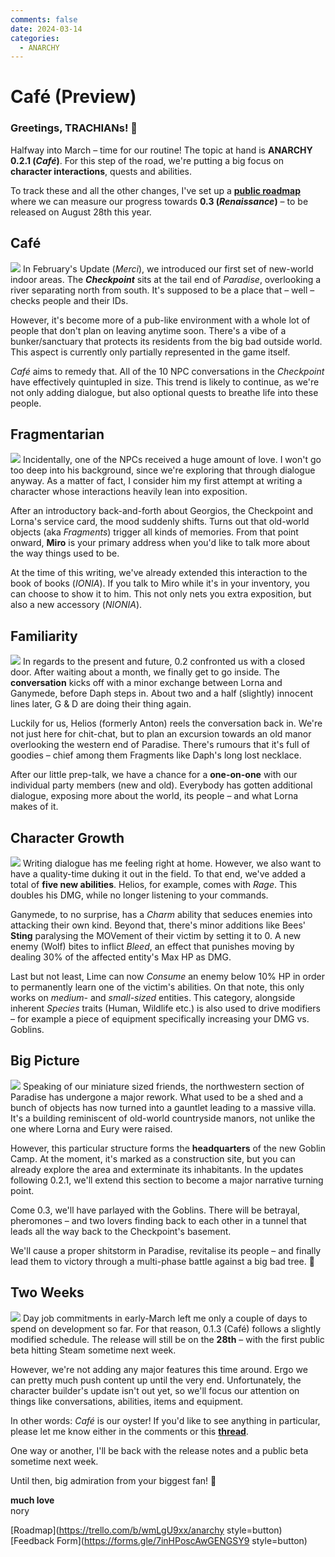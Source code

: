 ```yaml
---
comments: false
date: 2024-03-14
categories:
  - ANARCHY
---
```


# Café (Preview)

### **Greetings, TRACHIANs! 👋**

Halfway into March – time for our routine! The topic at hand is **ANARCHY 0.2.1 (*Café*)**. For this step of the road, we're putting a big focus on **character interactions**, quests and abilities. 

To track these and all the other changes, I've set up a [**public roadmap**](https://trello.com/b/wmLgU9xx/anarchy) where we can measure our progress towards **0.3 (*Renaissance*)** – to be released on August 28th this year.

## **Café**
![](/assets/blog/images/steam/2024/52f2eaa1dfba1d4d8718f7c9d8998b7f15e9eb7f.png)
In February's Update (*Merci*), we introduced our first set of new-world indoor areas. The ***Checkpoint*** sits at the tail end of *Paradise*, overlooking a river separating north from south. It's supposed to be a place that – well – checks people and their IDs.

However, it's become more of a pub-like environment with a whole lot of people that don't plan on leaving anytime soon. There's a vibe of a bunker/sanctuary that protects its residents from the big bad outside world. This aspect is currently only partially represented in the game itself. 

*Café* aims to remedy that. All of the 10 NPC conversations in the *Checkpoint* have effectively quintupled in size. This trend is likely to continue, as we're not only adding dialogue, but also optional quests to breathe life into these people.

## **Fragmentarian**
![](/assets/blog/images/steam/2024/0e3b3f7762c5c8751f74da1cd7e71e2d28c8387a.png)
Incidentally, one of the NPCs received a huge amount of love. I won't go too deep into his background, since we're exploring that through dialogue anyway. As a matter of fact, I consider him my first attempt at writing a character whose interactions heavily lean into exposition.

After an introductory back-and-forth about Georgios, the Checkpoint and Lorna's service card, the mood suddenly shifts. Turns out that old-world objects (aka *Fragments*) trigger all kinds of memories. From that point onward, **Miro** is your primary address when you'd like to talk more about the way things used to be.

At the time of this writing, we've already extended this interaction to the book of books (*IONIA*). If you talk to Miro while it's in your inventory, you can choose to show it to him. This not only nets you extra exposition, but also a new accessory (*NIONIA*).

## **Familiarity**
![](/assets/blog/images/steam/2024/c0095465c2abcf4e1865d3f133509ef9bcb1c6ab.png)
In regards to the present and future, 0.2 confronted us with a closed door. After waiting about a month, we finally get to go inside. The **conversation** kicks off with a minor exchange between Lorna and Ganymede, before Daph steps in. About two and a half (slightly) innocent lines later, G & D are doing their thing again.

Luckily for us, Helios (formerly Anton) reels the conversation back in. We're not just here for chit-chat, but to plan an excursion towards an old manor overlooking the western end of Paradise. There's rumours that it's full of goodies – chief among them Fragments like Daph's long lost necklace.

After our little prep-talk, we have a chance for a **one-on-one** with our individual party members (new and old). Everybody has gotten additional dialogue, exposing more about the world, its people – and what Lorna makes of it.

## **Character Growth**
![](/assets/blog/images/steam/2024/bb5a17e137d4a779b0b21268fb9983c564ac2c4e.png)
Writing dialogue has me feeling right at home. However, we also want to have a quality-time duking it out in the field. To that end, we've added a total of **five new abilities**. Helios, for example, comes with *Rage*. This doubles his DMG, while no longer listening to your commands.

Ganymede, to no surprise, has a *Charm* ability that seduces enemies into attacking their own kind. Beyond that, there's minor additions like Bees' **Sting** paralysing the MOVement of their victim by setting it to 0. A new enemy (Wolf) bites to inflict *Bleed*, an effect that punishes moving by dealing 30% of the affected entity's Max HP as DMG.

Last but not least, Lime can now *Consume* an enemy below 10% HP in order to permanently learn one of the victim's abilities. On that note, this only works on *medium-* and *small-sized* entities. This category, alongside inherent *Species* traits (Human, Wildlife etc.) is also used to drive modifiers – for example a piece of equipment specifically increasing your DMG vs. Goblins.

## **Big Picture**
![](/assets/blog/images/steam/2024/2d13d24a20bbc48a630f9c4f3b2372002a895c14.png)
Speaking of our miniature sized friends, the northwestern section of Paradise has undergone a major rework. What used to be a shed and a bunch of objects has now turned into a gauntlet leading to a massive villa. It's a building reminiscent of old-world countryside manors, not unlike the one where Lorna and Eury were raised.

However, this particular structure forms the **headquarters** of the new Goblin Camp. At the moment, it's marked as a construction site, but you can already explore the area and exterminate its inhabitants. In the updates following 0.2.1, we'll extend this section to become a major narrative turning point.

Come 0.3, we'll have parlayed with the Goblins. There will be betrayal, pheromones – and two lovers finding back to each other in a tunnel that leads all the way back to the Checkpoint's basement. 

We'll cause a proper shitstorm in Paradise, revitalise its people – and finally lead them to victory through a multi-phase battle against a big bad tree. 🌲

## **Two Weeks**
![](/assets/blog/images/steam/2024/1789643e96b8e1d2e62ab02f87bfe2cc87c703c2.png)
Day job commitments in early-March left me only a couple of days to spend on development so far. For that reason, 0.1.3 (Café) follows a slightly modified schedule. The release will still be on the **28th** – with the first public beta hitting Steam sometime next week.

However, we're not adding any major features this time around. Ergo we can pretty much push content up until the very end. Unfortunately, the character builder's update isn't out yet, so we'll focus our attention on things like conversations, abilities, items and equipment.

In other words: *Café* is our oyster! If you'd like to see anything in particular, please let me know either in the comments or this [**thread**](https://steamcommunity.com/app/2169000/discussions/0/3877093297627689763/).

One way or another, I'll be back with the release notes and a public beta sometime next week.

Until then, big admiration from your biggest fan! 🥰

**much love**  
nory

[Roadmap](https://trello.com/b/wmLgU9xx/anarchy style=button) [Feedback Form](https://forms.gle/7inHPoscAwGENGSY9 style=button)
